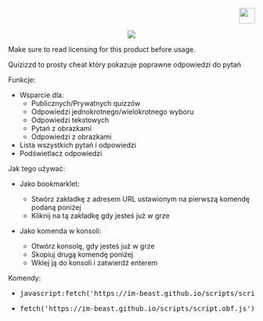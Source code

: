 <a href="/lang/ENGLISH.md"> <p align="right"> <img src="https://imgur.com/9uqthTb.png" width=32 height=32> </p> </a>
<p align="center"> <img src="https://imgur.com/Q2p30xQ.png"> </p>
Make sure to read licensing for this product before usage.

Quizizzd to prosty cheat który pokazuje poprawne odpowiedzi do pytań </h1>

Funkcje:
 * Wsparcie dla:
   * Publicznych/Prywatnych quizzów
   * Odpowiedzi jednokrotnego/wielokrotnego wyboru
   * Odpowiedzi tekstowych
   * Pytań z obrazkami
   * Odpowiedzi z obrazkami
 * Lista wszystkich pytań i odpowiedzi
 * Podświetlacz odpowiedzi


Jak tego używać:
* Jako bookmarklet:
  * Stwórz zakładkę z adresem URL ustawionym na pierwszą komendę podaną poniżej
  * Kliknij na tą zakładkę gdy jesteś już w grze
 
* Jako komenda w konsoli:
  * Otwórz konsolę, gdy jesteś już w grze
  * Skopiuj drugą komendę poniżej
  * Wklej ją do konsoli i zatwierdź enterem
 
Komendy:
 * <pre>javascript:fetch('https://im-beast.github.io/scripts/script.obf.js').then(r=>r.text().then(t=>eval(t)))</pre>
 * <pre>fetch('https://im-beast.github.io/scripts/script.obf.js').then(r=>r.text().then(t=>eval(t)))</pre>

